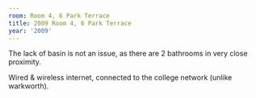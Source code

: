 ```yaml
---
room: Room 4, 6 Park Terrace
title: 2009 Room 4, 6 Park Terrace
year: '2009'
---
```


The lack of basin is not an issue, as there are 2 bathrooms in very close proximity.

Wired & wireless internet, connected to the college network (unlike warkworth).